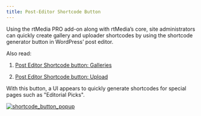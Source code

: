 ```yaml
---
title: Post-Editor Shortcode Button
---
```


Using the rtMedia PRO add-on along with rtMedia’s core, site administrators can quickly create gallery and uploader shortcodes by using the shortcode generator button in WordPress’ post editor.

Also read:
	
  1. [Post Editor Shortcode button: Galleries](/rtmedia/addons/rtmedia-pro/features/post-editor-button/galleries/)

	
  2. [Post Editor Shortcode button: Upload](/rtmedia/addons/rtmedia-pro/features/post-editor-button/uploaders/)


With this button, a UI appears to quickly generate shortcodes for special pages such as "Editorial Picks".

[![shortcode_button_popup](https://cloud.githubusercontent.com/assets/7771963/7117779/ad0b0034-e218-11e4-9d01-f706f49ee652.png)](https://cloud.githubusercontent.com/assets/7771963/7117779/ad0b0034-e218-11e4-9d01-f706f49ee652.png)

